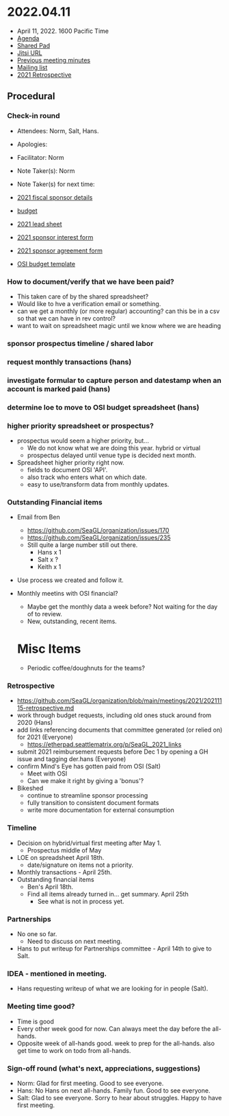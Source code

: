 # 2022.04.11

- April 11, 2022. 1600 Pacific Time
- [Agenda](https://github.com/SeaGL/organization/issues/249)
- [Shared Pad](https://pad.seattlematrix.org/p/SeaGL_2022_finance)
- [Jitsi URL](https://meet.seattlematrix.org/SeaGL_2022_finance)
- [Previous meeting minutes](https://github.com/SeaGL/organization/tree/main/meetings/2022)
- [Mailing list](https://groups.google.com/a/seagl.org/g/seagl2022)
- [2021 Retrospective](https://github.com/SeaGL/organization/blob/main/meetings/2021/20211115-retrospective.md)

## Procedural
### Check-in round
- Attendees: Norm, Salt, Hans.
- Apologies:
- Facilitator: Norm
- Note Taker(s): Norm
- Note Taker(s) for next time: 


- [2021 fiscal sponsor details](https://docs.google.com/spreadsheets/d/1On-iXCVhR1jgV4hCXdmTkLunlayPYrMA9nCmRBwuz10/)
- [budget](https://docs.google.com/spreadsheets/d/1ahnCfPKe7BAO3y8X4n69BJyfL8NNQRooW5fOXhH-VBQ/)
- [2021 lead sheet](https://docs.google.com/spreadsheets/d/1AZx2F2zmOQD-lfBdHj9YWNqvndj8lShrXjrbS43-8Es/)
- [2021 sponsor interest form](https://docs.google.com/forms/d/1-ywoXdgLRLMysJmWEGEGB0wNcKOpnrusTEV6_Y1XT20/)
- [2021 sponsor agreement form](https://docs.google.com/document/d/1WdMBv4itd-JtNh9FxK07fdtcdw5EOqSaJQ3_8FJvTXc/)
- [OSI budget template](https://drive.google.com/file/d/1jJCPIW8nHFMN8C7Lkp3TPyyzuQCRgP22/)

### How to document/verify that we have been paid?
- This taken care of by the shared spreadsheet?
- Would like to hve a verification email or something.
- can we get a monthly (or more regular) accounting? can this be in a csv so that we can have in rev control?
- want to wait on spreadsheet magic until we know where we are heading

### sponsor prospectus timeline / shared labor
### request monthly transactions (hans)
### investigate formular to capture person and datestamp when an account is marked paid (hans)
### determine loe to move to OSI budget spreadsheet (hans)

### higher priority spreadsheet or prospectus?
- prospectus would seem a higher priority, but...
  - We do not know what we are doing this year.   hybrid or virtual
  - prospectus delayed until venue type is decided next month.
- Spreadsheet higher priority right now.
  - fields to document OSI 'API'.
  - also track who enters what on which date.
  - easy to use/transform data from monthly updates.

### Outstanding Financial items
- Email from Ben
  - https://github.com/SeaGL/organization/issues/170
  - https://github.com/SeaGL/organization/issues/235
  - Still quite a large number still out there.
    - Hans x 1
    - Salt x ?
    - Keith x 1
- Use process we created and follow it.
- Monthly meetins with OSI financial?
  - Maybe get the monthly data a week before? Not waiting for the day of to review.
  - New, outstanding, recent items.
  
  # Misc Items
  - Periodic coffee/doughnuts for the teams?

### Retrospective
  - https://github.com/SeaGL/organization/blob/main/meetings/2021/20211115-retrospective.md
  - work through budget requests, including old ones stuck around from 2020 (Hans)
  - add links referencing documents that committee generated (or relied on) for 2021 (Everyone)
    - https://etherpad.seattlematrix.org/p/SeaGL_2021_links
  - submit 2021 reimbursement requests before Dec 1 by opening a GH issue and tagging der.hans (Everyone)
  - confirm Mind's Eye has gotten paid from OSI (Salt)
    - Meet with OSI
    - Can we make it right by giving a 'bonus'?
  - Bikeshed
    - continue to streamline sponsor processing
    - fully transition to consistent document formats
    - write more documentation for external consumption

  ### Timeline
  - Decision on hybrid/virtual first meeting after May 1.
    - Prospectus middle of May
  - LOE on spreadsheet April 18th.
    - date/signature on items not a priority.
  - Monthly transactions - April 25th.
  - Outstanding financial items
    - Ben's April 18th.
    - Find all items already turned in...  get summary. April 25th
      - See what is not in process yet.

### Partnerships
- No one so far.
  - Need to discuss on next meeting.
- Hans to put writeup for Partnerships committee - April 14th to give to Salt.

### IDEA - mentioned in meeting.
- Hans requesting writeup of what we are looking for in people (Salt).

###  Meeting time good?
- Time is good
- Every other week good for now.   Can always meet the day before the all-hands.
- Opposite week of all-hands good.   week to prep for the all-hands.  also get time to work on todo from all-hands.

### Sign-off round (what's next, appreciations, suggestions)
- Norm:  Glad for first meeting.  Good to see everyone.
- Hans:  No Hans on next all-hands.  Family fun.  Good to see everyone.
- Salt:  Glad to see everyone.   Sorry to hear about struggles.  Happy to have first meeting.
